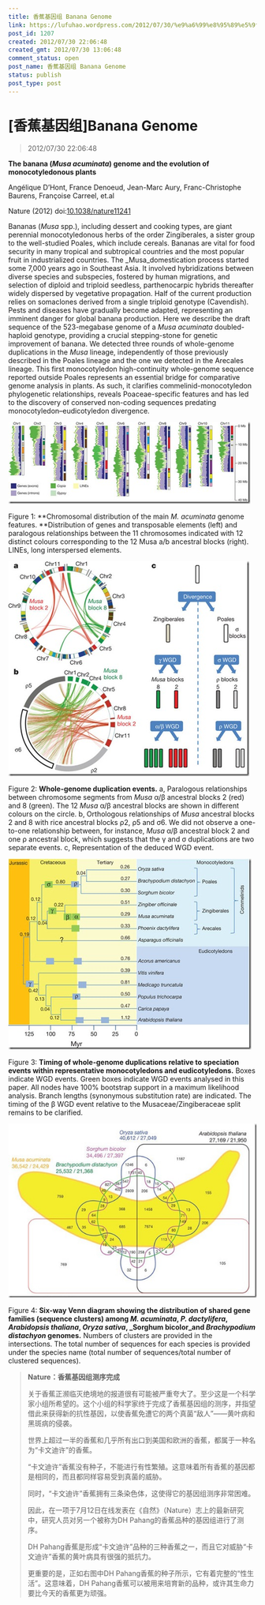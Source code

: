 ```yaml
---
title: 香蕉基因组 Banana Genome
link: https://lufuhao.wordpress.com/2012/07/30/%e9%a6%99%e8%95%89%e5%9f%ba%e5%9b%a0%e7%bb%84banana-genome/
post_id: 1207
created: 2012/07/30 22:06:48
created_gmt: 2012/07/30 13:06:48
comment_status: open
post_name: 香蕉基因组 Banana Genome
status: publish
post_type: post
---
```


# [香蕉基因组]Banana Genome

> 2012/07/30 22:06:48

 

**The banana (_Musa acuminata_) genome and the evolution of monocotyledonous plants**

Angélique D’Hont, France Denoeud, Jean-Marc Aury, Franc-Christophe Baurens, Françoise Carreel, et.al

Nature (2012) doi:[10.1038/nature11241](http://dx.doi.org/10.1038/nature11241) 

Bananas (_Musa_ spp.), including dessert and cooking types, are giant perennial monocotyledonous herbs of the order Zingiberales, a sister group to the well-studied Poales, which include cereals. Bananas are vital for food security in many tropical and subtropical countries and the most popular fruit in industrialized countries. The _Musa_domestication process started some 7,000 years ago in Southeast Asia. It involved hybridizations between diverse species and subspecies, fostered by human migrations, and selection of diploid and triploid seedless, parthenocarpic hybrids thereafter widely dispersed by vegetative propagation. Half of the current production relies on somaclones derived from a single triploid genotype (Cavendish). Pests and diseases have gradually become adapted, representing an imminent danger for global banana production. Here we describe the draft sequence of the 523-megabase genome of a _Musa acuminata_ doubled-haploid genotype, providing a crucial stepping-stone for genetic improvement of banana. We detected three rounds of whole-genome duplications in the _Musa_ lineage, independently of those previously described in the Poales lineage and the one we detected in the Arecales lineage. This first monocotyledon high-continuity whole-genome sequence reported outside Poales represents an essential bridge for comparative genome analysis in plants. As such, it clarifies commelinid-monocotyledon phylogenetic relationships, reveals Poaceae-specific features and has led to the discovery of conserved non-coding sequences predating monocotyledon–eudicotyledon divergence.

![20120730-220648-0001](/assets/images/20120730-220648-0001.jpg)

Figure 1: **Chromosomal distribution of the main _M. acuminata_ genome features. **Distribution of genes and transposable elements (left) and paralogous relationships between the 11 chromosomes indicated with 12 distinct colours corresponding to the 12 Musa a/b ancestral blocks (right). LINEs, long interspersed elements.

![20120730-220648-0002](/assets/images/20120730-220648-0002.jpg)

Figure 2: **Whole-genome duplication events.** a, Paralogous relationships between chromosome segments from _Musa_ α/β ancestral blocks 2 (red) and 8 (green). The 12 _Musa_ α/β ancestral blocks are shown in different colours on the circle. b, Orthologous relationships of _Musa_ ancestral blocks 2 and 8 with rice ancestral blocks ρ2, ρ5 and σ6. We did not observe a one-to-one relationship between, for instance, _Musa_ α/β ancestral block 2 and one ρ ancestral block, which suggests that the γ and σ duplications are two separate events. c, Representation of the deduced WGD event.

![20120730-220648-0003](/assets/images/20120730-220648-0003.jpg)

Figure 3: **Timing of whole-genome duplications relative to speciation events within representative monocotyledons and eudicotyledons.** Boxes indicate WGD events. Green boxes indicate WGD events analysed in this paper. All nodes have 100% bootstrap support in a maximum likelihood analysis. Branch lengths (synonymous substitution rate) are indicated. The timing of the β WGD event relative to the Musaceae/Zingiberaceae split remains to be clarified.

![20120730-220648-0004](/assets/images/20120730-220648-0004.jpg)

Figure 4: **Six-way Venn diagram showing the distribution of shared gene families (sequence clusters) among _M. acuminata_, _P. dactylifera_, _Arabidopsis thaliana_, _Oryza sativa_, _Sorghum bicolor_and _Brachypodium distachyon_ genomes.** Numbers of clusters are provided in the intersections. The total number of sequences for each species is provided under the species name (total number of sequences/total number of clustered sequences).



> **Nature：香蕉基因组测序完成**
> 
> 关于香蕉正濒临灭绝境地的报道很有可能被严重夸大了。至少这是一个科学家小组所希望的。这个小组的科学家终于完成了香蕉基因组的测序，并指望借此来获得新的抗性基因，以使香蕉免遭它的两个真菌“敌人”——黄叶病和黑斑病的侵袭。
> 
> 世界上超过一半的香蕉和几乎所有出口到美国和欧洲的香蕉，都属于一种名为“卡文迪许”的香蕉。
> 
> “卡文迪许”香蕉没有种子，不能进行有性繁殖。这意味着所有香蕉的基因都是相同的，而且都同样容易受到真菌的威胁。
> 
> 同时，“卡文迪许”香蕉拥有三条染色体，这使得它的基因组测序非常困难。
> 
> 因此，在一项于7月12日在线发表在《自然》（Nature）志上的最新研究中，研究人员对另一个被称为DH Pahang的香蕉品种的基因组进行了测序。
> 
> DH Pahang香蕉是形成“卡文迪许”品种的三种香蕉之一，而且它对威胁“卡文迪许”香蕉的黄叶病具有很强的抵抗力。
> 
> 更重要的是，正如右图中DH Pahang香蕉的种子所示，它有着完整的“性生活”。这意味着，DH Pahang香蕉可以被用来培育新的品种，或许其生命力要比今天的香蕉更为顽强。
